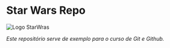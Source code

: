 # Star Wars Repo

![Logo StarWras](indice.png)

*Este repositório serve de exemplo para o curso de Git e Github.*
